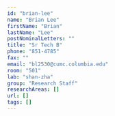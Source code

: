 ```yaml
---
id: "brian-lee"
name: "Brian Lee"
firstName: "Brian"
lastName: "Lee"
postNominalLetters: ""
title: "Sr Tech B"
phone: "851-4785"
fax: ""
email: "bl2530@cumc.columbia.edu"
room: "501"
lab: "shan-zha"
group: "Research Staff"
researchAreas: []
url: []
tags: []
---
```


